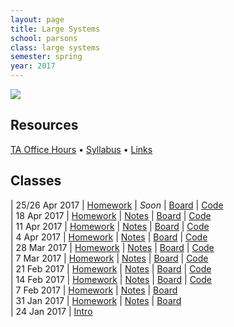 ```yaml
---
layout: page
title: Large Systems
school: parsons
class: large systems
semester: spring
year: 2017
---
```


![](internet.gif)

## Resources

[TA Office Hours](https://docs.google.com/a/newschool.edu/spreadsheets/d/1_DWSGzCiGWf01tYEVkPJZDQHjvO7YcNJ3Dw0MAoc77A/edit?usp=sharing) &bull; [Syllabus](syllabus.pdf) &bull; [Links](links)

## Classes

| 25/26 Apr 2017 | [Homework](week-11/homework)  | *Soon* | [Board](https://cdn.rawgit.com/nasser/2585b57ab8e04cf562e8c53efc0c8b6c/raw/serial.svg) | [Code](https://gist.github.com/nasser/13dc05f26a42d6ac7fde86793611aafa)  
| 18 Apr 2017 | [Homework](week-10/homework)  | [Notes](week-10/notes) | [Board](https://cdn.rawgit.com/nasser/c0e422d09f70b8b201aaf4dea33157cf/raw/databases.svg) | [Code](https://gist.github.com/nasser/5f28100752a42c355b7d1cea72f76529)  
| 11 Apr 2017 | [Homework](week-9/homework)  | [Notes](week-9/notes) | [Board](https://cdn.rawgit.com/nasser/eaf2acf1a3ec68e18af76aaaa6750904/raw/socketio.svg) | [Code](https://gist.github.com/nasser/eafb8077dcb23e473808e7ccee3e863c)  
| 4 Apr 2017 | [Homework](week-8/homework)  | [Notes](week-8/notes) | [Board](https://cdn.rawgit.com/nasser/4cb71e4a4d9ee9be3674615c8b69f0c3/raw/servers.svg) | [Code](https://gist.github.com/nasser/70f76b500ac7c8fd91e4a38bb64e0970)  
| 28 Mar 2017 | [Homework](week-7/homework)  | [Notes](week-7/notes) | [Board](https://cdn.rawgit.com/nasser/26bea17280958a2c1a6b5bf0eaa5cb84/raw/pong.svg) | [Code](https://gist.github.com/nasser/6ab31f53d22392b1fe0d59c9c55ee6c5)  
| 7 Mar 2017 | [Homework](week-6/homework)  | [Notes](week-6/notes) | [Board](https://cdn.rawgit.com/nasser/471efa2611b33f19f349348c5d1681d8/raw/local-networks.svg) | [Code](https://gist.github.com/nasser/c6993f3112a93388de2ce3b7513d6f34)  
| 21 Feb 2017 | [Homework](week-5/homework)  | [Notes](week-5/notes) | [Board](https://cdn.rawgit.com/nasser/897a3f84edf45ace9105276f541add41/raw/javascript-browser-wars.svg) | [Code](https://gist.github.com/nasser/1c2392ec17021e5ef41e6ccd74774232)  
| 14 Feb 2017 | [Homework](week-4/homework)  | [Notes](week-4/notes) | [Board](https://cdn.rawgit.com/nasser/08bebba2c3f010110a18f9dce9adedc4/raw/web-apis.svg) | [Code](https://gist.github.com/nasser/85f70cae838e9233c9f5c4908b5db669)  
| 7 Feb 2017 | [Homework](week-3/homework)  | [Notes](week-3/notes) | [Board](https://cdn.rawgit.com/nasser/9f90a170612c184e2a6856a36bf189c5/raw/formats.svg)  
| 31 Jan 2017 | [Homework](week-2/homework)  | [Notes](week-2/notes) | [Board](https://cdn.rawgit.com/nasser/ba3a02bc9507df567a7c75a7118ae54a/raw/internet.svg)  
| 24 Jan 2017 | [Intro](week-1/intro)
